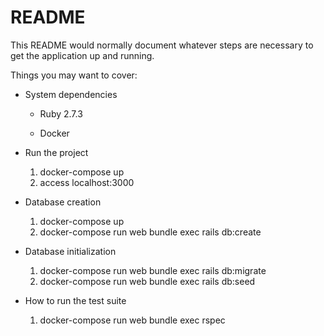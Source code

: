 # README

This README would normally document whatever steps are necessary to get the
application up and running.

Things you may want to cover:

* System dependencies

  * Ruby 2.7.3

  * Docker

* Run the project

  1. docker-compose up
  1. access localhost:3000

* Database creation

  1. docker-compose up
  1. docker-compose run web bundle exec rails db:create

* Database initialization

  1. docker-compose run web bundle exec rails db:migrate
  1. docker-compose run web bundle exec rails db:seed

* How to run the test suite

  1. docker-compose run web bundle exec rspec
